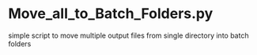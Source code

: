 # Move_all_to_Batch_Folders.py
simple script to move multiple output files from single directory into batch folders
